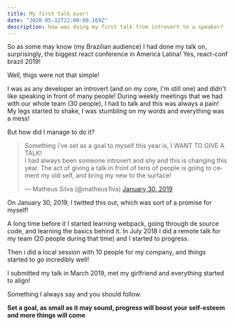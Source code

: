 ```yaml
---
title: My first talk ever!
date: "2020-05-12T22:00:00.169Z"
description: how was doing my first talk from introvert to a speaker?
---
```


So as some may know (my Brazilian audience) I had done my talk on, surprisingly, the biggest react conference in America Latina! Yes, react-conf brazil 2019!

Well, thigs were not that simple!

I was as any developer an introvert (and on my core, I'm still one) and didn't like speaking in front of many people! During weekly meetings that we had with our whole team (30 people), I had to talk and this was always a pain! My legs started to shake, I was stumbling on my words and everything was a mess!

But how did I manage to do it?

<blockquote class="twitter-tweet"><p lang="en" dir="ltr">Something i&#39;ve set as a goal to myself this year is, I WANT TO GIVE A TALK!<br>I had always been someone introvert and shy and this is changing this year. The act of giving a talk in front of tens of people is going to cement my old self, and bring my new to the surface!</p>&mdash; Matheus Silva (@matheus1lva) <a href="https://twitter.com/matheus1lva/status/1090624740228849665?ref_src=twsrc%5Etfw">January 30, 2019</a></blockquote> <script async src="https://platform.twitter.com/widgets.js" charset="utf-8"></script>

On January 30, 2019, I twitted this out, which was sort of a promise for myself!

A long time before it I started learning webpack, going through de source code, and learning the basics behind it. In July 2018 I did a remote talk for my team (20 people during that time) and I started to progress.

Then i did a local session with 10 people for my company, and things started to go incredibly well!

I submitted my talk in March 2019, met my girlfriend and everything started to align!

Something I always say and you should follow.

__Set a goal, as small as it may sound, progress will boost your self-esteem and more things will come__
